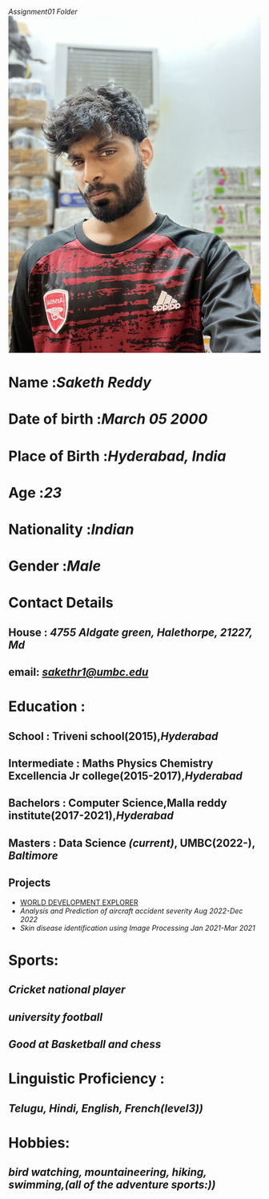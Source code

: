 *Assignment01 Folder*
![HEADSHOT](https://github.com/saketh105/saketh105/blob/main/IMG_E0720.JPG)
# Name :*Saketh Reddy*
# Date of birth :*March 05 2000*
# Place of Birth :*Hyderabad, India*
# Age :*23*
# Nationality :*Indian*
# Gender :*Male*

# Contact Details
## House : *4755 Aldgate green, Halethorpe, 21227, Md*
## email: *sakethr1@umbc.edu*

# Education :
## School : Triveni school(2015),*Hyderabad*
## Intermediate : Maths Physics Chemistry Excellencia Jr college(2015-2017),*Hyderabad*
## Bachelors : Computer Science,Malla reddy institute(2017-2021),*Hyderabad* 
## Masters : Data Science *(current)*, UMBC(2022-), *Baltimore*

## Projects
- [WORLD DEVELOPMENT EXPLORER](https://github.com/saketh105/Data690/blob/main/WORLD%20DEVELOPMENT%20EXPLORER/PART_A.md)
- *Analysis and Prediction of aircraft accident severity Aug 2022-Dec 2022*
- *Skin disease identification using Image Processing	Jan 2021-Mar 2021*


# Sports:
## *Cricket national player*
## *university football*
## *Good at Basketball and chess*

# Linguistic Proficiency :
## *Telugu, Hindi,  English, French(level3))*

# Hobbies:
## *bird watching, mountaineering, hiking, swimming,(all of the adventure sports:))*
